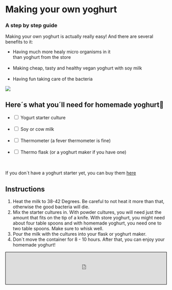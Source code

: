 
<html>
<head>
  <h1>Making your own yoghurt</h1>
  <h3>A step by step guide</h3>
</head>

<article>
  <p>Making your own yoghurt is actually really easy! And there are several benefits to it:</p>
  <ul>
    <li>Having much more healy micro organisms in it<br>than yoghurt from the store</li><br>
    <li>Making cheap, tasty and healthy vegan yoghurt with soy milk</li><br>
    <li>Having fun taking care of the bacteria</li>
  </ul>
  <img src="https://images.unsplash.com/photo-1562114808-b4b33cf60f4f?q=80&w=1773&auto=format&fit=crop&ixlib=rb-4.0.3&ixid=M3wxMjA3fDB8MHxwaG90by1wYWdlfHx8fGVufDB8fHx8fA%3D%3D"/>
</article>

<section>
  <h2>Here´s what you´ll need for homemade yoghurt&#127849;</h2>
  <ul>
    <li><input type="checkbox" id="culture" name="culture"> <label for="culture">Yogurt starter culture</label></li><br> 
    <li><input type="checkbox" id="milk" name="milk"> <label for="milk">Soy or cow milk</label></li><br> 
    <li><input type="checkbox" id="thermometer" name="thermometer"> <label for="thermometer">Thermometer (a fever thermometer is fine)</label></li><br> 
    <li><input type="checkbox" id="flask" name="flask"> <label for="task3">Thermo flask (or a yoghurt maker if you have one)</label></li><br> 
  </ul> 
  <br> 
  If you don´t have a yoghurt starter yet, you can buy them
  <a href="https://www.dragonspice.de/index.php">here</a>
</section>

<article>
  <h2>Instructions</h2>
  <ol>
    <li>Heat the milk to 38-42 Degrees. Be careful to not heat it more than that, otherwise the good bacteria will die.</li>
    <li>Mix the starter cultures in. With powder cultures, you will need just the amount that fits on the tip of a knife. With store yoghurt, you might need about four table spoons and with homemade yoghurt, you need one to two table spoons. Make sure to whisk well.</li>
    <li>Pour the milk with the cultures into your flask or yoghurt maker.</li>
    <li>Don´t move the container for 8 - 10 hours. After that, you can enjoy your homemade yoghurt!</li>
  </ol>
</article>

<p><iframe style="width: 100%; height: 100px; overflow: hidden; border: 1px solid #000;" src="https://images.unsplash.com/photo-1533007576165-faccd6a6a056?q=80&amp;w=1770&amp;auto=format&amp;fit=crop&amp;ixlib=rb-4.0.3&amp;ixid=M3wxMjA3fDB8MHxwaG90by1wYWdlfHx8fGVufDB8fHx8fA%3D%3D" width="100" height="100" scrolling="no">Iframes not supported</iframe></p>
